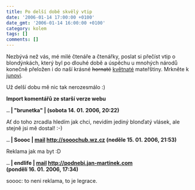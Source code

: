 ```yaml
---
title: Po delší době skvělý vtip
date: '2006-01-14 17:00:00 +0100'
date_gmt: '2006-01-14 16:00:00 +0100'
category: kolem
tags: []
comments: []
---
```

<p>Nezbývá než vás, mé milé čtenáře a čtenářky, poslat si přečíst vtip o blondýnkách, který byl
po dlouhé době a úspěchu u mnohých národů
konečně přeložen i do naší krásné <del>hornaté</del> <ins>květnaté</ins> mateřštiny. Mrkněte k
<a href="http://rs.reality-show.net/?text=105-blondaty-vtip">junovi</a>.</p>
<p>Už delší dobu mě nic tak nerozesmálo :)</p>
<div class="import-komentaru">
<p><strong>Import komentářů ze starší verze webu</strong></p>
<div class="comment">
<p style="font-weight:bold"><span class="compredmet">..</span> | <span class="comname">&quot;brunetka&quot;</span> | (sobota&nbsp;14.&nbsp;01.&nbsp;2006,&nbsp;20:22)</p>
<p>Ať do toho zrcadla hledím jak chci, nevidím jediný blonďatý vlásek, ale stejně jsi mě dostal! :-) </p>
</div>
<div class="comment">
<p style="font-weight:bold"><span class="compredmet">..</span> | <span class="comname">Soooc</span> |  <a href="mailto:xsoc@post.cz">mail</a>  <a href="http://sooochub.wz.cz">http://sooochub.wz.cz</a> (neděle&nbsp;15.&nbsp;01.&nbsp;2006,&nbsp;21:53)</p>
<p>Reklama jak ma byt :D </p>
</div>
<div class="comment">
<p style="font-weight:bold"><span class="compredmet">..</span> | <span class="comname">endlife</span> |  <a href="mailto:jan.martinek@post.cz">mail</a>  <a href="http://podnebi.jan-martinek.com">http://podnebi.jan-martinek.com</a> (pondělí&nbsp;16.&nbsp;01.&nbsp;2006,&nbsp;17:34)</p>
<p>soooc: to neni reklama, to je legrace. </p>
</div>
</div>
